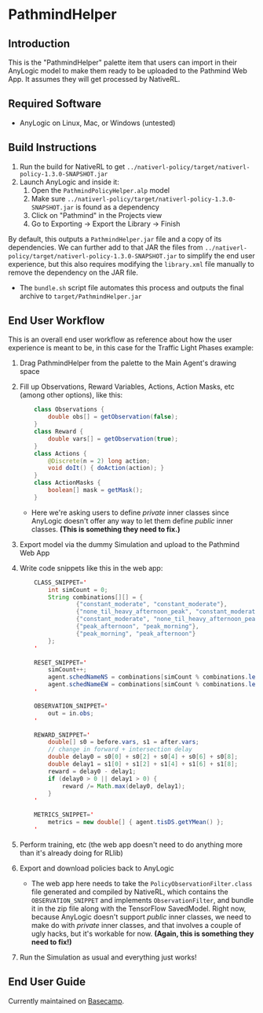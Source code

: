 PathmindHelper
==============

Introduction
------------

This is the "PathmindHelper" palette item that users can import in their AnyLogic model to make them ready to be uploaded to the Pathmind Web App. It assumes they will get processed by NativeRL.


Required Software
-----------------

 * AnyLogic on Linux, Mac, or Windows (untested)


Build Instructions
------------------

 1. Run the build for NativeRL to get `../nativerl-policy/target/nativerl-policy-1.3.0-SNAPSHOT.jar`
 2. Launch AnyLogic and inside it:
    1. Open the `PathmindPolicyHelper.alp` model
    2. Make sure `../nativerl-policy/target/nativerl-policy-1.3.0-SNAPSHOT.jar` is found as a dependency
    3. Click on "Pathmind" in the Projects view
    4. Go to Exporting -> Export the Library -> Finish

By default, this outputs a `PathmindHelper.jar` file and a copy of its dependencies. We can further add to that JAR the files from `../nativerl-policy/target/nativerl-policy-1.3.0-SNAPSHOT.jar` to simplify the end user experience, but this also requires modifying the `library.xml` file manually to remove the dependency on the JAR file.
  * The `bundle.sh` script file automates this process and outputs the final archive to `target/PathmindHelper.jar`


End User Workflow
-----------------

This is an overall end user workflow as reference about how the user experience is meant to be, in this case for the Traffic Light Phases example:

 1. Drag PathmindHelper from the palette to the Main Agent's drawing space
 2. Fill up Observations, Reward Variables, Actions, Action Masks, etc (among other options), like this:
    ```java
        class Observations {
            double obs[] = getObservation(false);
        }
        class Reward {
            double vars[] = getObservation(true);
        }
        class Actions {
            @Discrete(n = 2) long action;
            void doIt() { doAction(action); }
        }
        class ActionMasks {
            boolean[] mask = getMask();
        }
    ```
    * Here we're asking users to define *private* inner classes since AnyLogic doesn't offer any way to let them define *public* inner classes. **(This is something they need to fix.)**

 3. Export model via the dummy Simulation and upload to the Pathmind Web App
 4. Write code snippets like this in the web app:
    ```java
        CLASS_SNIPPET='
            int simCount = 0;
            String combinations[][] = {
                    {"constant_moderate", "constant_moderate"},
                    {"none_til_heavy_afternoon_peak", "constant_moderate"},
                    {"constant_moderate", "none_til_heavy_afternoon_peak"},
                    {"peak_afternoon", "peak_morning"},
                    {"peak_morning", "peak_afternoon"}
            };
        '

        RESET_SNIPPET='
            simCount++;
            agent.schedNameNS = combinations[simCount % combinations.length][0];
            agent.schedNameEW = combinations[simCount % combinations.length][1];
        '

        OBSERVATION_SNIPPET='
            out = in.obs;
        '

        REWARD_SNIPPET='
            double[] s0 = before.vars, s1 = after.vars;
            // change in forward + intersection delay
            double delay0 = s0[0] + s0[2] + s0[4] + s0[6] + s0[8];
            double delay1 = s1[0] + s1[2] + s1[4] + s1[6] + s1[8];
            reward = delay0 - delay1;
            if (delay0 > 0 || delay1 > 0) {
                reward /= Math.max(delay0, delay1);
            }
        '

        METRICS_SNIPPET='
            metrics = new double[] { agent.tisDS.getYMean() };
        '
    ```

 5. Perform training, etc (the web app doesn't need to do anything more than it's already doing for RLlib)
 6. Export and download policies back to AnyLogic
    * The web app here needs to take the `PolicyObservationFilter.class` file generated and compiled by NativeRL, which contains the `OBSERVATION_SNIPPET` and implements `ObservationFilter`, and bundle it in the zip file along with the TensorFlow SavedModel. Right now, because AnyLogic doesn't support *public* inner classes, we need to make do with *private* inner classes, and that involves a couple of ugly hacks, but it's workable for now. **(Again, this is something they need to fix!)**
 7. Run the Simulation as usual and everything just works!


End User Guide
--------------

Currently maintained on [Basecamp](https://3.basecamp.com/3684163/buckets/11875773/messages/2017431518).
